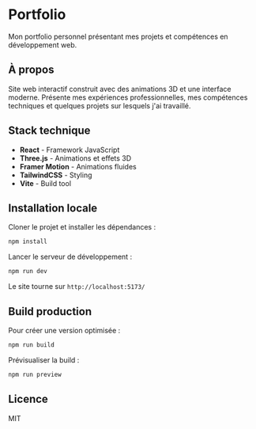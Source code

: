# Portfolio

Mon portfolio personnel présentant mes projets et compétences en développement web.

## À propos

Site web interactif construit avec des animations 3D et une interface moderne. Présente mes expériences professionnelles, mes compétences techniques et quelques projets sur lesquels j'ai travaillé.

## Stack technique

- **React** - Framework JavaScript
- **Three.js** - Animations et effets 3D
- **Framer Motion** - Animations fluides
- **TailwindCSS** - Styling
- **Vite** - Build tool

## Installation locale

Cloner le projet et installer les dépendances :

```bash
npm install
```

Lancer le serveur de développement :

```bash
npm run dev
```

Le site tourne sur `http://localhost:5173/`

## Build production

Pour créer une version optimisée :

```bash
npm run build
```

Prévisualiser la build :

```bash
npm run preview
```

## Licence

MIT
